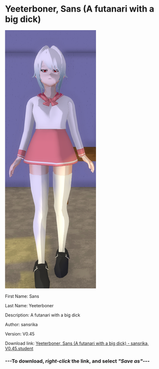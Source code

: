 # Yeeterboner, Sans (A futanari with a big dick)

<img src = "https://raw.githubusercontent.com/Arbiter1223/Daigaku-Gurashi-Custom-Students/master/Students/Files/Yeeterboner%2C%20Sans%20(A%20futanari%20with%20a%20big%20dick).png">

First Name: Sans

Last Name: Yeeterboner

Description: A futanari with a big dick

Author: sansrika

Version: V0.45

Download link: <a href="https://raw.githubusercontent.com/Arbiter1223/Daigaku-Gurashi-Custom-Students/master/Students/Files/Yeeterboner%2C%20Sans%20(A%20futanari%20with%20a%20big%20dick)%20-%20sansrika%2C%20V0.45.student">Yeeterboner, Sans (A futanari with a big dick) - sansrika, V0.45.student</a>

### ---**To download, _right-click_ the link, and select _"Save as"_**---
